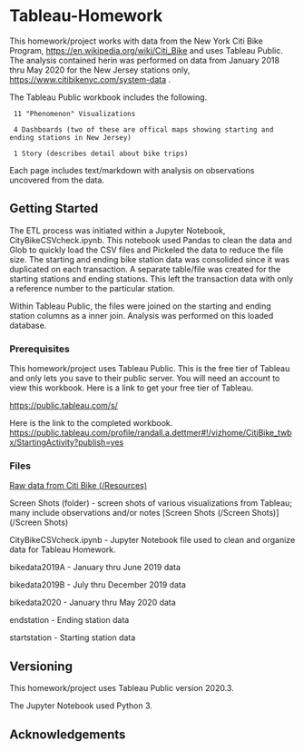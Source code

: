 # Tableau-Homework

This homework/project works with data from the New York Citi Bike Program, https://en.wikipedia.org/wiki/Citi_Bike and uses Tableau Public. 
The analysis contained herin was performed on data from January 2018 thru May 2020 for the New Jersey stations only, https://www.citibikenyc.com/system-data .

The Tableau Public workbook includes the following.

	 11 "Phenomenon" Visualizations
	 
	 4 Dashboards (two of these are offical maps showing starting and ending stations in New Jersey)
	  
	 1 Story (describes detail about bike trips)
	 
Each page includes text/markdown with analysis on observations uncovered from the data.

## Getting Started
The ETL process was initiated within a Jupyter Notebook, CityBikeCSVcheck.ipynb.
This notebook used Pandas to clean the data and Glob to quickly load the CSV files and Pickeled the data to reduce the file size. 
The starting and ending bike station data was consolided since it was duplicated on each transaction. A separate table/file was created for the starting stations and ending stations. This left the transaction data with only a reference number to the particular station.

Within Tableau Public, the files were joined on the starting and ending station columns as a inner join. Analysis was performed on this loaded database.

### Prerequisites

This homework/project uses Tableau Public. This is the free tier of Tableau and only lets you save to their public server. You will need an account to view this workbook. Here is a link to get your free tier of Tableau.

https://public.tableau.com/s/

Here is the link to the completed workbook.
https://public.tableau.com/profile/randall.a.dettmer#!/vizhome/CitiBike_twbx/StartingActivity?publish=yes

### Files

[Raw data from Citi Bike (/Resources)](/Resources)

Screen Shots (folder) - screen shots of various visualizations from Tableau; many include observations and/or notes
[Screen Shots (/Screen Shots)](/Screen Shots)

CityBikeCSVcheck.ipynb - Jupyter Notebook file used to clean and organize data for Tableau Homework.

bikedata2019A - January thru June 2019 data

bikedata2019B - July thru December 2019 data

bikedata2020 - January thru May 2020 data

endstation - Ending station data

startstation - Starting station data

## Versioning

This homework/project uses Tableau Public version 2020.3.

The Jupyter Notebook used Python 3.

## Acknowledgements



